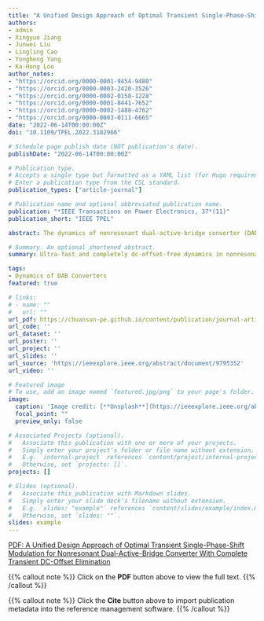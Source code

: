 ```yaml
---
title: "A Unified Design Approach of Optimal Transient Single-Phase-Shift Modulation for Nonresonant Dual-Active-Bridge Converter With Complete Transient DC-Offset Elimination"
authors:
- admin
- Xingyue Jiang
- Junwei Liu
- Lingling Cao
- Yongheng Yang
- Ka-Hong Loo
author_notes:
- "https://orcid.org/0000-0001-9454-9480"
- "https://orcid.org/0000-0003-2420-3526"
- "https://orcid.org/0000-0002-0158-1228"
- "https://orcid.org/0000-0001-8441-7652"
- "https://orcid.org/0000-0002-1488-4762"
- "https://orcid.org/0000-0003-0111-6665"
date: "2022-06-14T00:00:00Z" 
doi: "10.1109/TPEL.2022.3182966"

# Schedule page publish date (NOT publication's date).
publishDate: "2022-06-14T00:00:00Z"

# Publication type.
# Accepts a single type but formatted as a YAML list (for Hugo requirements).
# Enter a publication type from the CSL standard.
publication_types: ["article-journal"]

# Publication name and optional abbreviated publication name.
publication: "*IEEE Transactions on Power Electronics, 37*(11)"
publication_short: "IEEE TPEL"

abstract: The dynamics of nonresonant dual-active-bridge converter (DABC) are simultaneously affected by the transient modulation strategy and controller design. In general, inappropriate transient modulation strategies can lead to nonzero transient dc offsets in the inductor current and transformer’s magnetizing current, thus introducing excessive trajectory tracking error and time delays between the pulsewidth modulation generator and controller. Consequently, truly optimal transient responses cannot be achieved solely through a high-performance controller, unless the modulation-induced transient dc offsets can be completely eliminated. This article presents a comprehensive review of the optimized transient phase-shift modulation (OTPSM) strategies for single-phase-shift modulated DABC, and derives a novel optimal modulation method referred to as symmetric single-sided OTPSM (SS-OTPSM), which is based on a unified theoretical framework of OTPSM and an additional condition enabling a full elimination of all undesired transient dc offsets. The proposed SS-OTPSM can be easily and cost-effectively implemented in a cycle-by-cycle manner, and inherently compatible with fast controllers. Additionally, in order to more accurately match DABC’s power transfer model under SS-OTPSM, an enhanced model predictive controller (EMPC) is proposed. By a combined use of SS-OTPSM and EMPC, ultrafast and completely dc-offset-free dynamics can be achieved without measuring the inductor current. The effectiveness of the proposed schemes is verified by closed-loop simulation and experimental results.

# Summary. An optional shortened abstract.
summary: Ultra-fast and completely dc-offset-free dynamics in nonresonant dual-active-bridge dc-dc converters.

tags:
- Dynamics of DAB Converters
featured: true

# links:
# - name: ""
#   url: ""
url_pdf: https://chuansun-pe.github.io/content/publication/journal-article/9795352.pdf
url_code: ''
url_dataset: ''
url_poster: ''
url_project: ''
url_slides: ''
url_source: 'https://ieeexplore.ieee.org/abstract/document/9795352'
url_video: ''

# Featured image
# To use, add an image named `featured.jpg/png` to your page's folder. 
image:
  caption: 'Image credit: [**Unsplash**](https://ieeexplore.ieee.org/abstract/document/9795352/figures#figures)'
  focal_point: ""
  preview_only: false

# Associated Projects (optional).
#   Associate this publication with one or more of your projects.
#   Simply enter your project's folder or file name without extension.
#   E.g. `internal-project` references `content/project/internal-project/index.md`.
#   Otherwise, set `projects: []`.
projects: []

# Slides (optional).
#   Associate this publication with Markdown slides.
#   Simply enter your slide deck's filename without extension.
#   E.g. `slides: "example"` references `content/slides/example/index.md`.
#   Otherwise, set `slides: ""`.
slides: example
---
```


[PDF: A Unified Design Approach of Optimal Transient Single-Phase-Shift Modulation for Nonresonant Dual-Active-Bridge Converter With Complete Transient DC-Offset Elimination](https://chuansun-pe.github.io/content/publication/journal-article/9795352.pdf)

{{% callout note %}}
Click on the **PDF** button above to view the full text.
{{% /callout %}}

{{% callout note %}}
Click the **Cite** button above to import publication metadata into the reference management software.
{{% /callout %}}